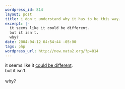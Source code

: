 ```yaml
--- 
wordpress_id: 814
layout: post
title: i don't understand why it has to be this way.
excerpt: |-
  it seems like it could be different. 
  but it isn't. 
  why?
date: 2004-04-12 04:54:44 -05:00
tags: php
wordpress_url: http://new.nata2.org/?p=814
---
```

it seems like it <a href="http://morgan.attacktexas.com/archives/000045.php">could be different</a>. <br/>
but it isn't. <br/><br/>
why?
